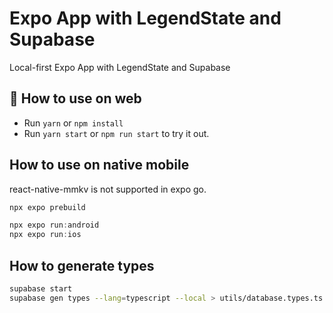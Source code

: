 # Expo App with LegendState and Supabase

Local-first Expo App with LegendState and Supabase

## 🚀 How to use on web

- Run `yarn` or `npm install`
- Run `yarn start` or `npm run start` to try it out.

## How to use on native mobile

react-native-mmkv is not supported in expo go.

```js
npx expo prebuild

npx expo run:android
npx expo run:ios
```

## How to generate types

```bash
supabase start
supabase gen types --lang=typescript --local > utils/database.types.ts
```
